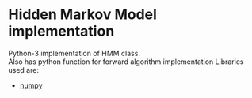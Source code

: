# Hidden Markov Model implementation

Python-3 implementation of HMM class.  
Also has python function for forward algorithm implementation
Libraries used are:
* [numpy](http://www.numpy.org/) 


